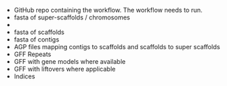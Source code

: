 - GitHub repo containing the workflow. The workflow needs to run.
- fasta of super-scaffolds / chromosomes
-
- fasta of scaffolds
- fasta of contigs
- AGP files mapping contigs to scaffolds and scaffolds to super scaffolds
- GFF Repeats
- GFF with gene models where available
- GFF with liftovers where applicable
- Indices